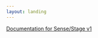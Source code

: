 ```yaml
---
layout: landing
---
```


<div class="row">

  <a id="sensestagev1-splash" class="column" href="/sensestage-v1/">Documentation for Sense/Stage v1</a>

  <a id="sensestagev2-splash" class="column" href="sensestage-v2"></a>

</div>
